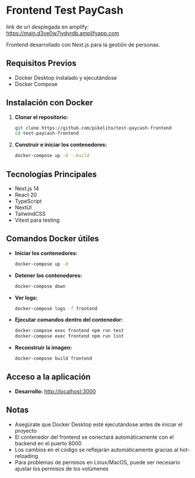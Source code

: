 # Frontend Test PayCash

link de url desplegada en amplify: https://main.d3ve0w7jvdyrdb.amplifyapp.com

Frontend desarrollado con Next.js para la gestión de personas.

## Requisitos Previos

- Docker Desktop instalado y ejecutándose
- Docker Compose

## Instalación con Docker

1. **Clonar el repositorio:**

   ```bash
   git clone https://github.com/pikelito/test-paycash-frontend
   cd test-paycash-frontend
   ```

2. **Construir e iniciar los contenedores:**

   ```bash
   docker-compose up -d --build
   ```

## Tecnologías Principales

- Next.js 14
- React 20
- TypeScript
- NextUI
- TailwindCSS
- Vitest para testing

## Comandos Docker útiles

- **Iniciar los contenedores:**

  ```bash
  docker-compose up -d
  ```

- **Detener los contenedores:**

  ```bash
  docker-compose down
  ```

- **Ver logs:**

  ```bash
  docker-compose logs -f frontend
  ```

- **Ejecutar comandos dentro del contenedor:**

  ```bash
  docker-compose exec frontend npm run test
  docker-compose exec frontend npm run lint
  ```

- **Reconstruir la imagen:**
  ```bash
  docker-compose build frontend
  ```

## Acceso a la aplicación

- **Desarrollo:** [http://localhost:3000](http://localhost:3000)

## Notas

- Asegúrate que Docker Desktop esté ejecutándose antes de iniciar el proyecto
- El contenedor del frontend se conectará automáticamente con el backend en el puerto 8000
- Los cambios en el código se reflejarán automáticamente gracias al hot-reloading
- Para problemas de permisos en Linux/MacOS, puede ser necesario ajustar los permisos de los volúmenes
